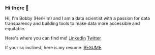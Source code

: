 ### Hi there 👋
Hi, I'm Bobby (He/Him) and I am a data scientist with a passion for data transparency and building tools to make data more accessible and equitable. 

Here's where you can find me!
[LinkedIn](https://www.linkedin.com/in/robert-briksza/)
[Twitter](https://twitter.com/bobbyBri)

If your so inclined, here is my resume:
[RESUME](https://docs.google.com/document/d/1hDmTA7U98VNOooRfa7fObJngSUQbQEAKwinqNr94NuU/edit?usp=sharing)

